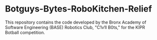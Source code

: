 # Botguys-Bytes-RoboKitchen-Relief
This repository contains the code developed by the Bronx Academy of Software Engineering (BASE) Robotics Club, "C1v1l B0ts," for the KIPR Botball competition.
